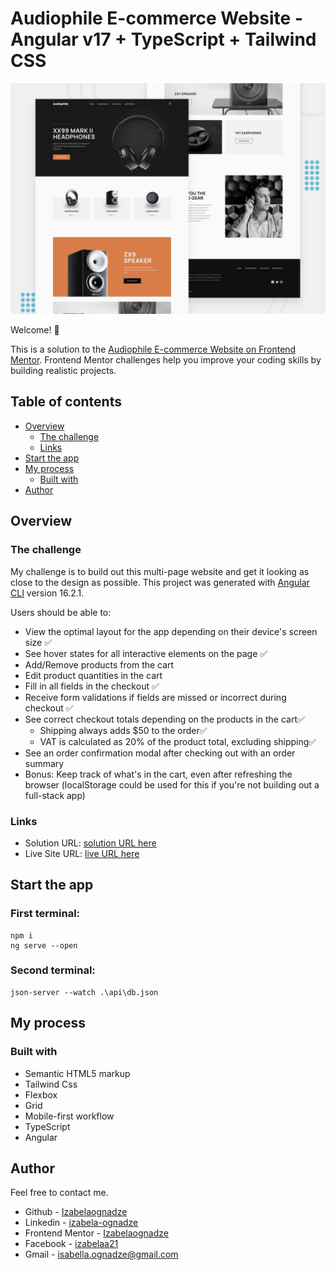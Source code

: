 # Audiophile E-commerce Website - Angular v17 + TypeScript + Tailwind CSS

![Audiophile E-commerce Website](./preview.jpg)

Welcome! 👋

This is a solution to the [Audiophile E-commerce Website on Frontend Mentor](https://www.frontendmentor.io/challenges/audiophile-ecommerce-website-C8cuSd_wx). Frontend Mentor challenges help you improve your coding skills by building realistic projects.

## Table of contents

- [Overview](#overview)
  - [The challenge](#the-challenge)
  - [Links](#links)
- [Start the app](#Start-the-app)
- [My process](#my-process)
  - [Built with](#built-with)
- [Author](#author)

## Overview

### The challenge

My challenge is to build out this multi-page website and get it looking as close to the design as possible.
This project was generated with [Angular CLI](https://github.com/angular/angular-cli) version 16.2.1.

Users should be able to:

- View the optimal layout for the app depending on their device's screen size ✅
- See hover states for all interactive elements on the page ✅
- Add/Remove products from the cart
- Edit product quantities in the cart
- Fill in all fields in the checkout ✅
- Receive form validations if fields are missed or incorrect during checkout ✅
- See correct checkout totals depending on the products in the cart✅
  - Shipping always adds $50 to the order✅
  - VAT is calculated as 20% of the product total, excluding shipping✅
- See an order confirmation modal after checking out with an order summary
- Bonus: Keep track of what's in the cart, even after refreshing the browser (localStorage could be used for this if you're not building out a full-stack app)

### Links

- Solution URL: [solution URL here](https://github.com/Izabelaognadze/audiophile-ecommerce-website)
- Live Site URL: [live URL here](https://izabelaognadze.github.io/audiophile-ecommerce-website/)

## Start the app

### First terminal:

```shell
npm i
ng serve --open
```

### Second terminal:

```shell
json-server --watch .\api\db.json
```

## My process

### Built with

- Semantic HTML5 markup
- Tailwind Css
- Flexbox
- Grid
- Mobile-first workflow
- TypeScript
- Angular

## Author

Feel free to contact me.

- Github - [Izabelaognadze](https://github.com/Izabelaognadze)
- Linkedin - [izabela-ognadze](https://www.linkedin.com/in/izabela-ognadze/)
- Frontend Mentor - [Izabelaognadze](https://www.frontendmentor.io/profile/Izabelaognadze)
- Facebook - [izabelaa21](https://www.facebook.com/izabelaa21)
- Gmail - [isabella.ognadze@gmail.com](mailto:isabella.ognadze@gmail.com)
